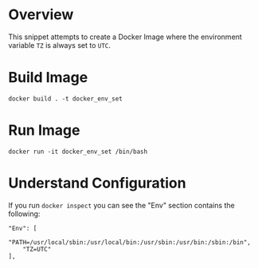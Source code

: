 # Overview

This snippet attempts to create a Docker Image where the environment variable `TZ` is always set to `UTC`.

# Build Image

`docker build . -t docker_env_set`

# Run Image

`docker run -it docker_env_set /bin/bash`

# Understand Configuration

If you run `docker inspect` you can see the "Env" section contains the following:

```
"Env": [
    "PATH=/usr/local/sbin:/usr/local/bin:/usr/sbin:/usr/bin:/sbin:/bin",
    "TZ=UTC"
],
```
